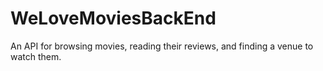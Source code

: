 # WeLoveMoviesBackEnd
An API for browsing movies, reading their reviews, and finding a venue to watch them.
